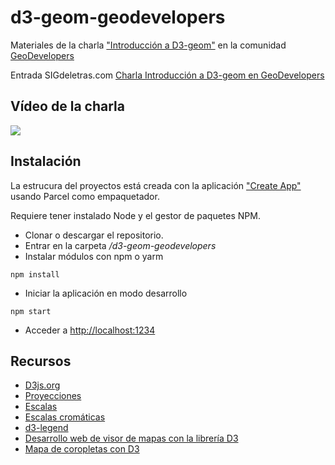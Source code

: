 # d3-geom-geodevelopers

Materiales de la charla ["Introducción a D3-geom"](https://www.meetup.com/es-ES/geodevelopers/events/277702735/) en la comunidad [GeoDevelopers](https://www.geodevelopers.org/)

Entrada SIGdeletras.com [Charla Introducción a D3-geom en GeoDevelopers]()

## Vídeo de la charla

[![](http://img.youtube.com/vi/XrLQIV9dRiY/0.jpg)](http://www.youtube.com/watch?v=XrLQIV9dRiY "")

## Instalación

La estrucura del proyectos está creada con la aplicación ["Create App"](https://createapp.dev/) usando Parcel como empaquetador.

Requiere tener instalado Node y el gestor de paquetes NPM.

- Clonar o descargar el repositorio.
- Entrar en la carpeta */d3-geom-geodevelopers*
- Instalar módulos con npm o yarm
```
npm install
```
- Iniciar la aplicación en modo desarrollo
```
npm start
```
- Acceder a [http://localhost:1234](http://localhost:1234)
## Recursos

- [D3js.org](https://d3js.org/)
- [Proyecciones](https://bl.ocks.org/d3indepth/f7ece0ab9a3df06a8cecd2c0e33e54ef)
- [Escalas](https://www.d3indepth.com/scales/)
- [Escalas cromáticas](https://github.com/d3/d3-scale-chromatic)
- [d3-legend](https://d3-legend.susielu.com/)
- [Desarrollo web de visor de mapas con la librería D3](http://sigdeletras.com/2021/desarrollo-web-de-visor-de-mapas-con-la-libreria-d3/)
- [Mapa de coropletas con D3](http://sigdeletras.com/2021/mapa-de-coropletas-con-d3/)